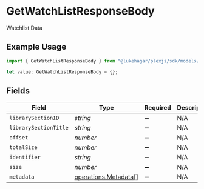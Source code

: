# GetWatchListResponseBody

Watchlist Data

## Example Usage

```typescript
import { GetWatchListResponseBody } from "@lukehagar/plexjs/sdk/models/operations";

let value: GetWatchListResponseBody = {};
```

## Fields

| Field                                                               | Type                                                                | Required                                                            | Description                                                         |
| ------------------------------------------------------------------- | ------------------------------------------------------------------- | ------------------------------------------------------------------- | ------------------------------------------------------------------- |
| `librarySectionID`                                                  | *string*                                                            | :heavy_minus_sign:                                                  | N/A                                                                 |
| `librarySectionTitle`                                               | *string*                                                            | :heavy_minus_sign:                                                  | N/A                                                                 |
| `offset`                                                            | *number*                                                            | :heavy_minus_sign:                                                  | N/A                                                                 |
| `totalSize`                                                         | *number*                                                            | :heavy_minus_sign:                                                  | N/A                                                                 |
| `identifier`                                                        | *string*                                                            | :heavy_minus_sign:                                                  | N/A                                                                 |
| `size`                                                              | *number*                                                            | :heavy_minus_sign:                                                  | N/A                                                                 |
| `metadata`                                                          | [operations.Metadata](../../../sdk/models/operations/metadata.md)[] | :heavy_minus_sign:                                                  | N/A                                                                 |